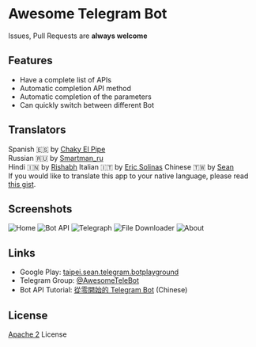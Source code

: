 # Awesome Telegram Bot
Issues, Pull Requests are **always welcome**


## Features
* Have a complete list of APIs
* Automatic completion API method
* Automatic completion of the parameters
* Can quickly switch between different Bot


## Translators
Spanish 🇪🇸 by [Chaky El Pipe](http://telegra.ph/Biografía-Chaky-El-Pipe-07-24)  
Russian 🇷🇺 by [Smartman\_ru](https://github.com/smartmanru)  
Hindi 🇮🇳 by [Rishabh](https://github.com/lulzx)
Italian 🇮🇹 by [Eric Solinas](https://t.me/EricSolinas)
Chinese 🇹🇼 by [Sean](https://www.sean.taipei)  
If you would like to translate this app to your native language, please read [this gist](https://git.io/l10n).


## Screenshots

![Home](screenshots/home.png)
![Bot API](screenshots/bot-api.png)
![Telegraph](screenshots/telegraph.png)
![File Downloader](screenshots/file-downloader.png)
![About](screenshots/about.png)


## Links
+ Google Play: [taipei.sean.telegram.botplayground](https://play.google.com/store/apps/details?id=taipei.sean.telegram.botplayground)
+ Telegram Group: [@AwesomeTeleBot](https://t.me/AwesomeTeleBot)
+ Bot API Tutorial: [從零開始的 Telegram Bot](https://blog.sean.taipei/2017/05/telegram-bot) (Chinese)


## License
[Apache 2](LICENSE) License

